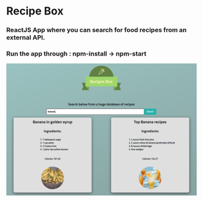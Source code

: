 # Recipe Box

### ReactJS App where you can search for food recipes from an external API.

### Run the app through : npm-install -> npm-start




![](readme-image.png)
